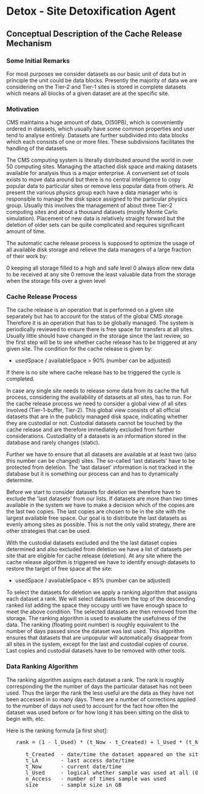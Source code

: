 # Detox - Site Detoxification Agent

## Conceptual Description of the Cache Release Mechanism

### Some Initial Remarks

For most purposes we consider datasets as our basic unit of data but in principle the unit could be data blocks. Presently the majority of data we are considering on the Tier-2 and Tier-1 sites is stored in complete datasets which means all blocks of a given dataset are at the specific site.

### Motivation

CMS maintains a huge amount of data, O(50PB), which is conveniently ordered in datasets, which usually have some common properties and user tend to analyse entirely. Datasets are further subdivided into data blocks which each consists of one or more files. These subdivisions facilitates the handling of the datasets.

The CMS computing system is literally distributed around the world in over 50 computing sites. Managing the attached disk space and making datasets available for analysis thus is a major enterprise. A convenient set of tools exists to move data around but there is no central intelligence to copy popular data to particular sites or remove less popular data from others. At present the various physics group each have a data manager who is responsible to manage the disk space assigned to the particular physics group. Usually this involves the management of about three Tier-2 computing sites and about a thousand datasets (mostly Monte Carlo simulation). Placement of new data is relatively straight forward but the deletion of older sets can be quite complicated and requires significant amount of time.

The automatic cache release process is supposed to optimize the usage of all available disk storage and relieve the data managers of a large fraction of their work by:

   0 keeping all storage filled to a high and safe level
   0 always allow new data to be received at any site
   0 remove the least valuable data from the storage when the storage fills over a given level

### Cache Release Process

The cache release is an operation that is performed on a given site separately but has to account for the status of the global CMS storage. Therefore it is an operation that has to be globally managed. The system is periodically reviewed to ensure there is free space for transfers at all sites. Usually little should have changed in the storage since the last review, so the first step will be to see whether cache release has to be triggered at any given site. The condition for the cache release is given by:

   * usedSpace / availableSpace > 90% (number can be adjusted)

If there is no site where cache release has to be triggered the cycle is completed.

In case any single site needs to release some data from its cache the full process, considering the availability of datasets at all sites, has to run. For the cache release process we need to consider a global view of all sites involved (Tier-1-buffer, Tier-2). This global view consists of all official datasets that are in the publicly managed disk space, indicating whether they are custodial or not. Custodial datasets cannot be touched by the cache release and are therefore immediately excluded from further considerations. Custodiality of a datasets is an information stored in the database and rarely changes (static).

Further we have to ensure that all datasets are available at at least two (also this number can be changed) sites. The so-called 'last datasets' have to be protected from deletion. The 'last dataset' information is not tracked in the database but it is something our process can and has to dynamically determine.

Before we start to consider datasets for deletion we therefore have to exclude the 'last datasets' from our lists. If datasets are more than two times available in the system we have to make a decision which of the copies are the last two copies. The last copies are chosen to be in the site with the largest available free space. Our goal is to distribute the last datasets as evenly among sites as possible. This is not the only valid strategy, there are other strategies that can be used.

With the custodial datasets excluded and the the last dataset copies determined and also excluded from deletion we have a list of datasets per site that are eligible for cache release (deletion). At any site where the cache release algorithm is triggered we have to identify enough datasets to restore the target of free space at the site:

   * usedSpace / availableSpace < 85% (number can be adjusted)

To select the datasets for deletion we apply a ranking algorithm that assigns each dataset a rank. We will select datasets from the top of the descending ranked list adding the space they occupy until we have enough space to meet the above condition. The selected datasets are then removed from the storage. The ranking algorithm is used to evaluate the usefulness of the data. The ranking (floating point number) is roughly equivalent to the number of days passed since the dataset was last used. This algorithm ensures that datasets that are unpopular will automatically disappear from all sites in the system, except for the last and custodial copies of course. Last copies and custodial datasets have to be removed with other tools.


### Data Ranking Algorithm

The ranking algorithm assigns each dataset a rank. The rank is roughly corresponding the the number of days the particular dataset has not been used. Thus the larger the rank the less useful are the data as they have not been accessed in so many days. There are a number of corrections applied to the number of days not used to account for the fact how often the dataset was used before or for how long it has been sitting on the disk to begin with, etc.

Here is the ranking formula [a first shot]:

<pre>
   rank = (1 - l_Used) * (t_Now - t_Created) + l_Used * (t_Now - t_LA - n_Access/size) - size/100

      t_Created  - date/time the dataset appeared on the site
      t_LA       - last access date/time
      t_Now      - current date/time
      l_Used     - logical whether sample was used at all (0 - not used, 1 - used)
      n_Access   - number of times sample was used
      size       - sample size in GB
</pre>
